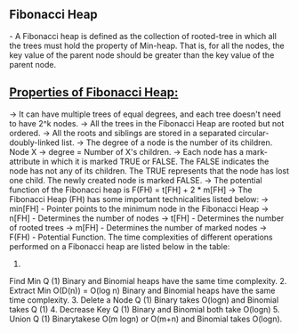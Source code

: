 <h2><b>Fibonacci Heap</b></h2>- A Fibonacci heap is defined as the collection of rooted-tree in which all the trees must hold the property of Min-heap. That is, for all the nodes, the key value of the parent node should be greater than the key value of the parent node.

<h2><b><u>Properties of Fibonacci Heap:</u></b></h2>

-> It can have multiple trees of equal degrees, and each tree doesn't need to have 2^k nodes.
-> All the trees in the Fibonacci Heap are rooted but not ordered.
-> All the roots and siblings are stored in a separated circular-doubly-linked list.
-> The degree of a node is the number of its children. Node X -> degree = Number of X's children.
-> Each node has a mark-attribute in which it is marked TRUE or FALSE. The FALSE indicates the node has not any of its children. The TRUE represents that the node has lost one child. The newly created node is marked FALSE.
-> The potential function of the Fibonacci heap is F(FH) = t[FH] + 2 * m[FH]
-> The Fibonacci Heap (FH) has some important technicalities listed below:
-> min[FH] - Pointer points to the minimum node in the Fibonacci Heap
-> n[FH] - Determines the number of nodes
-> t[FH] - Determines the number of rooted trees
-> m[FH] - Determines the number of marked nodes
-> F(FH) - Potential Function.
The time complexities of different operations performed on a Fibonacci heap are listed below in the table:

1.
Find Min
Q (1)
Binary and Binomial heaps have the same time complexity.
2.
Extract Min
O(D(n)) = O(log n)
Binary and Binomial heaps have the same time complexity.
3.
Delete a Node
Q (1)
Binary takes O(logn) and Binomial takes Q (1)
4.
Decrease Key
Q (1)
Binary and Binomial both take O(logn)
5.
Union
Q (1)
Binarytakese O(m logn) or O(m+n) and Binomial takes O(logn).
